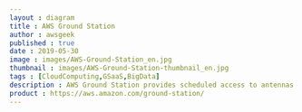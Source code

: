 ```yaml
---
layout : diagram
title : AWS Ground Station
author : awsgeek
published : true
date : 2019-05-30
image : images/AWS-Ground-Station_en.jpg
thumbnail : images/AWS-Ground-Station-thumbnail_en.jpg
tags : [CloudComputing,GSaaS,BigData]
description : AWS Ground Station provides scheduled access to antennas for satellite command/control & data downlink activities with no up-front costs, pay-per-minute billing & easy integration with other #AWS services 
product : https://aws.amazon.com/ground-station/
---
```

